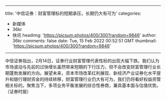 
---
title: '中信证券：财富管理标的短期承压，长期仍大有可为'
categories: 
 - 新媒体
 - 36kr
 - 快讯
headimg: 'https://picsum.photos/400/300?random=9846'
author: 36kr
comments: false
date: Tue, 15 Feb 2022 00:52:51 GMT
thumbnail: 'https://picsum.photos/400/300?random=9846'
---

<div>   
中信证券指出，2月14日，证券行业财富管理代表性标的出现大幅下跌。我们认为市场波动与先前的过快增长虽然带来短期的下行压力，但不会改变财富管理行业长期蓬勃发展的方向。展望未来，资本市场改革红利展现、新经济产业证券化水平提升和银行理财资金的持续转移，财富管理行业仍大有可为，我们仍将看好权益资管相关标的。聚焦当下，多项业务平衡发展的综合性券商，兼具基本面与估值优势。（证券时报）  
</div>
            